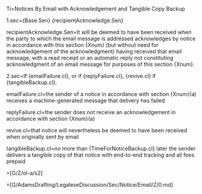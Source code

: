 Ti=Notices By Email with Acknowledgement and Tangible Copy Backup

1.sec={Base.Sen} {recipientAcknowledge.Sen}

recipientAcknowledge.Sen=It will be deemed to have been received when the party to which the email message is addressed acknowledges by notice in accordance with this section {Xnum} (but without need for acknowledgement of the acknowledgment) having received that email message, with a read receipt or an automatic reply not constituting acknowledgment of an email message for purposes of this section {Xnum}.

2.sec=If {emailFailure.cl}, or if {replyFailure.cl}, {revive.cl} if {tangibleBackup.cl}.

emailFailure.cl=the sender of a notice in accordance with section {Xnum}(a) receives a machine-generated message that delivery has failed

replyFailure.cl=the sender does not receive an acknowledgement in accordance with section {Xnum}(a)

revive.cl=that notice will nevertheless be deemed to have been received when originally sent by email

tangibleBackup.cl=no more than {TimeForNoticeBackup.cl} later the sender delivers a tangible copy of that notice with end-to-end tracking and all fees prepaid

=[G/Z/ol-a/s2] 

=[G/AdamsDrafting/LegaleseDiscussion/Sec/Notice/Email/Z/0.md]